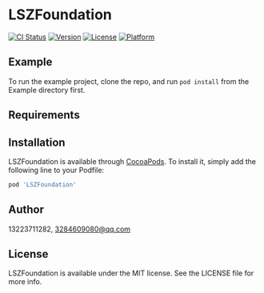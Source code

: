# LSZFoundation

[![CI Status](https://img.shields.io/travis/13223711282/LSZFoundation.svg?style=flat)](https://travis-ci.org/13223711282/LSZFoundation)
[![Version](https://img.shields.io/cocoapods/v/LSZFoundation.svg?style=flat)](https://cocoapods.org/pods/LSZFoundation)
[![License](https://img.shields.io/cocoapods/l/LSZFoundation.svg?style=flat)](https://cocoapods.org/pods/LSZFoundation)
[![Platform](https://img.shields.io/cocoapods/p/LSZFoundation.svg?style=flat)](https://cocoapods.org/pods/LSZFoundation)

## Example

To run the example project, clone the repo, and run `pod install` from the Example directory first.

## Requirements

## Installation

LSZFoundation is available through [CocoaPods](https://cocoapods.org). To install
it, simply add the following line to your Podfile:

```ruby
pod 'LSZFoundation'
```

## Author

13223711282, 3284609080@qq.com

## License

LSZFoundation is available under the MIT license. See the LICENSE file for more info.
